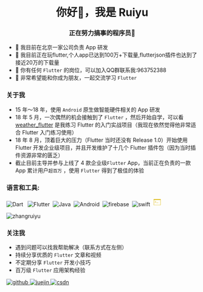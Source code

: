 <h1 align="center">你好👋，我是 Ruiyu</h1>
<h3 align="center">正在努力搞事的程序员💪</h3>

- 🔭 我目前在北京一家公司负责 App 研发
- 🌱 我目前正在玩flutter,个人app已达到100万+下载量,flutterjson插件也达到了接近20万的下载量
- 💬 你有任何 `Flutter` 的岗位，可以加入QQ群联系我:963752388
- 👬 非常希望能和你成为朋友，一起交流学习 `Flutter `

### 关于我

- 15 年～18 年，使用 `Android` 原生做智能硬件相关的  App 研发
- 18 年 5 月，一次偶然的机会接触到了 `Flutter` ，然后开始自学，可以看 [weather_flutter](https://github.com/yy1300326388/weather_flutter) 是我练习 Flutter 的入门实战项目（我现在依然觉得他非常适合 Flutter 入门练习使用）
- 18 年 8 月，顶着巨大的压力（Flutter 当时还没有 Release 1.0）开始使用 Flutter 开发企业级项目，并且开发维护了十几个 Flutter 插件包（因为当时插件资源非常的匮乏）
- 截止目前主导并参与上线了 4 款企业级`Flutter` App，当前正在负责的一款 App 累计用户`超百万` ，使用 `Flutter` 得到了极佳的体验

### 语言和工具:

<p>
  <img src="https://www.vectorlogo.zone/logos/dartlang/dartlang-icon.svg" alt="Dart" width="22" height="22"/> &nbsp;
  <img src="https://www.vectorlogo.zone/logos/flutterio/flutterio-icon.svg" alt="Flutter" width="22" height="22"/>&nbsp;
  <img src="https://www.vectorlogo.zone/logos/java/java-icon.svg" alt="Java" width="22" height="22"/>&nbsp;
  <img src="https://www.vectorlogo.zone/logos/android/android-icon.svg" alt="Android" width="22" height="22"/>&nbsp;
  <img src="https://www.vectorlogo.zone/logos/firebase/firebase-icon.svg" alt="firebase" width="22" height="22"/>&nbsp;
  <img src="https://www.vectorlogo.zone/logos/swift/swift-icon.svg" alt="swift" width="22" height="22"/>&nbsp;
  <img src="https://github.com/vscode-icons/vscode-icons/blob/master/icons/file_type_shell.svg" alt="Shell" width="22" height="22"/>&nbsp;
</p>

<img src="https://github-readme-stats.vercel.app/api?username=zhangruiyu&show_icons=true&bg_color=30,e96443,904e95&title_color=fff&text_color=fff" alt="zhangruiyu" />

### 关注我 

- 遇到问题可以找我帮助解决（联系方式在左侧）
- 持续分享优质的 `Flutter` 文章和视频
- 不定期分享 `Flutter` 开发小技巧
- 百万级 `Flutter` 应用架构经验

<p>
  <a href="https://github.com/yy1300326388">
    <img width="200" alt="github" src="https://raw.githubusercontent.com/yy1300326388/yy1300326388/main/images/follow/github_follow.png">
  </a>
  <a href="https://juejin.cn/user/764915820276439">
    <img width="200" alt="juejin" src="https://raw.githubusercontent.com/yy1300326388/yy1300326388/main/images/follow/juejin_follow.png">
  </a>
  <a href="https://space.bilibili.com/1698847208">
    <img width="200" alt="csdn" src="https://raw.githubusercontent.com/yy1300326388/yy1300326388/main/images/follow/bilibili_follow.png">
  </a>
</p>

